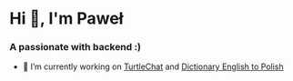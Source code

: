 <h1>Hi 👋, I'm Paweł</h1>
<h3>A passionate with backend :)</h3>

- 🔭 I’m currently working on [TurtleChat](https://github.com/kwiats/turtle-chat) and [Dictionary English to Polish](https://github.com/kwiats/dictionary-eng-pol)
